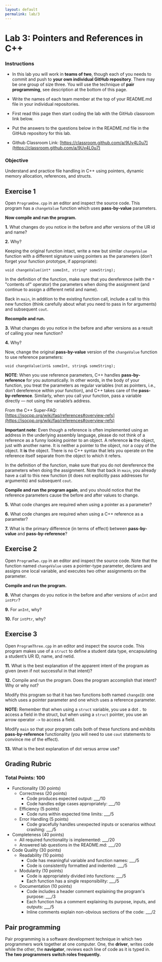 ```yaml
---
layout: default
permalink: lab/3
---
```


# Lab 3: Pointers and References in C++

### Instructions
* In this lab you will work in **teams of two**, though each of you needs to commit and push to **your own individual GitHub repository**. There may be one group of size three. You will use the technique of **pair programming**, see description at the bottom of this page.

* Write the names of each team member at the top of your README.md file in your individual repositories. 

* First read this page then start coding the lab with the GitHub classroom link below.

* Put the answers to the questions below in the README.md file in the GitHub repository for this lab.

* Github Classroom Link: [https://classroom.github.com/a/9Uv4L0u7](https://classroom.github.com/a/9Uv4L0u7)




### Objective
Understand and practice file handling in C++ using pointers, dynamic memory allocation, references, and structs.


## Exercise 1

Open `ProgramOne.cpp` in an editor and inspect the source code. This program has a `changeValue` function which uses **pass-by-value** parameters.

**Now compile and run the program.**

**1.** What changes do you notice in the before and after versions of the UR id and name? 

**2.** Why? 

Keeping the original function intact, write a new but similar `changeValue` function with a different signature using pointers as the parameters (don’t forget your function prototype, if appropriate):

`void changeValue(int* someInt, string* someString);`

In the definition of the function, make sure that you dereference (with the `*` "contents of" operator) the parameters when doing the assignment (and continue to assign a different netid and name). 

Back in `main`, in addition to the existing function call, include a call to this new function (think carefully about what you need to pass in for arguments) and subsequent `cout`. 

**Recompile and run.**

**3.** What changes do you notice in the before and after versions as a result of calling your new function?

**4.** Why? 

Now, change the original **pass-by-value** version of the `changeValue` function to use reference parameters:

`void changeValue(int& someInt, string& someString);`


**NOTE**: When you use reference parameters, C++ handles **pass-by-reference** for you automatically. In other words, in the body of your function, you treat the parameters as regular variables (not as pointers, i.e., don’t dereference within your function), and C++ takes care of the **pass-by-reference**. Similarly, when you call your function, pass a variable directly — not using the variable’s address.

From the C++ Super-FAQ: [https://isocpp.org/wiki/faq/references#overview-refs](https://isocpp.org/wiki/faq/references#overview-refs)

**Important note**: Even though a reference is often implemented using an address in the underlying assembly language, please do not think of a reference as a funny looking pointer to an object. A reference **is** the object, just with another name. It is neither a pointer to the object, nor a copy of the object. It **is** the object. There is no C++ syntax that lets you operate on the reference itself separate from the object to which it refers.

In the definition of the function, make sure that you do not dereference the parameters when doing the assignment. Note that back in `main`, you already have a call to this new function (it does not explicitly pass addresses for arguments) and subsequent `cout`. 

**Compile and run the program again**, and you should notice that the reference parameters cause the before and after values to change.

**5.** What code changes are required when using a pointer as a parameter?

**6.** What code changes are required when using a C++ reference as a parameter?

**7.** What is the primary difference (in terms of effect) between **pass-by-value** and **pass-by-reference**?


## Exercise 2

Open `ProgramTwo.cpp` in an editor and inspect the source code. Note that the function named `changeValue` uses a pointer-type parameter, declares and assigns one local variable, and executes two other assignments on the parameter. 

**Compile and run the program.**

**8.** What changes do you notice in the before and after versions of `anInt` and `intPtr`?

**9.** For `anInt`, why?  

**10.** For `intPtr`, why? 


## Exercise 3

Open `ProgramThree.cpp` in an editor and inspect the source code. This program makes use of a `struct` to define a student data type, encapsulating a student’s UR ID, name, and netid. 

**11.** What is the best explanation of the apparent intent of the program as given (even if not successful in that intent)?

**12.** Compile and run the program. Does the program accomplish that intent? Why or why not?

Modify this program so that it has two functions both named `changeID`: one which uses a pointer parameter and one which uses a reference parameter.

**NOTE**: Remember that when using a `struct` variable, you use a dot `.` to access a field in the struct, but when using a `struct` pointer, you use an arrow operator `->` to access a field.

Modify `main` so that your program calls both of these functions and exhibits **pass-by-reference** functionality (you will need to use `cout` statements to convince me of the effect).

**13.** What is the best explanation of dot versus arrow use?




## Grading Rubric

### Total Points: 100

- Functionality (30 points)
   - Correctness (20 points)
      - Code produces expected output: ___/10
      - Code handles edge cases appropriately: ___/10
   - Efficiency (5 points)
      - Code runs within expected time limits: ___/5
   - Error Handling (5 points)
      - Code gracefully handles unexpected inputs or scenarios without crashing: ___/5
- Completeness (40 points)
   - All required functionality is implemented: ___/20
   - Answered lab questions in the README.md: ___/20
- Code Quality (30 points)
    - Readability (10 points)
        - Code has meaningful variable and function names: ___/5
        - Code is consistently formatted and indented: ___/5
    - Modularity (10 points)
        - Code is appropriately divided into functions: ___/5
        - Each function has a single responsibility: ___/5
    - Documentation (10 points)
        - Code includes a header comment explaining the program's purpose: ___/3
        - Each function has a comment explaining its purpose, inputs, and outputs: ___/5
        - Inline comments explain non-obvious sections of the code: ___/2


## Pair programming

Pair programming is a software development technique in which two programmers work together at one computer. One, the **driver**, writes code while the other, the **navigator**, reviews each line of code as it is typed in. **The two programmers switch roles frequently.**

